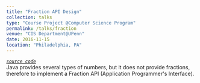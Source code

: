 ```yaml
---
title: "Fraction API Design"
collection: talks
type: "Course Project @Computer Science Program"
permalink: /talks/fraction
venue: "CIS Department@UPenn"
date: 2016-11-15
location: "Philadelphia, PA"
---
```


*[`source code`](https://github.com/haoyuanz13/Computer_Science_Algorithms/tree/master/Fraction_API)*          
Java provides several types of numbers, but it does not provide fractions, therefore to implement a Fraction API (Application Programmer's Interface). 
